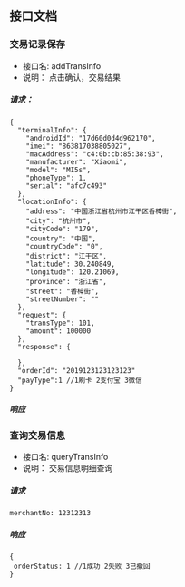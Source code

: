 ## 接口文档

### 交易记录保存

* 接口名: addTransInfo
* 说明： 点击确认，交易结果

##### 请求：
```
{
  "terminalInfo": {
    "androidId": "17d60d0d4d962170",
    "imei": "863817038805027",
    "macAddress": "c4:0b:cb:85:38:93",
    "manufacturer": "Xiaomi",
    "model": "MI5s",
    "phoneType": 1,
    "serial": "afc7c493"
  },
  "locationInfo": {
    "address": "中国浙江省杭州市江干区香樟街",
    "city": "杭州市",
    "cityCode": "179",
    "country": "中国",
    "countryCode": "0",
    "district": "江干区",
    "latitude": 30.240849,
    "longitude": 120.21069,
    "province": "浙江省",
    "street": "香樟街",
    "streetNumber": ""
  },
  "request": {
    "transType": 101,
    "amount": 100000
  },
  "response": {
    
  },
  "orderId": "2019123123123123"
  "payType":1 //1刷卡 2支付宝 3微信
}
```

##### 响应


### 查询交易信息

* 接口名: queryTransInfo
* 说明： 交易信息明细查询

##### 请求

```
merchantNo: 12312313
```

##### 响应

```
{
 orderStatus: 1 //1成功 2失败 3已撤回
}
```


